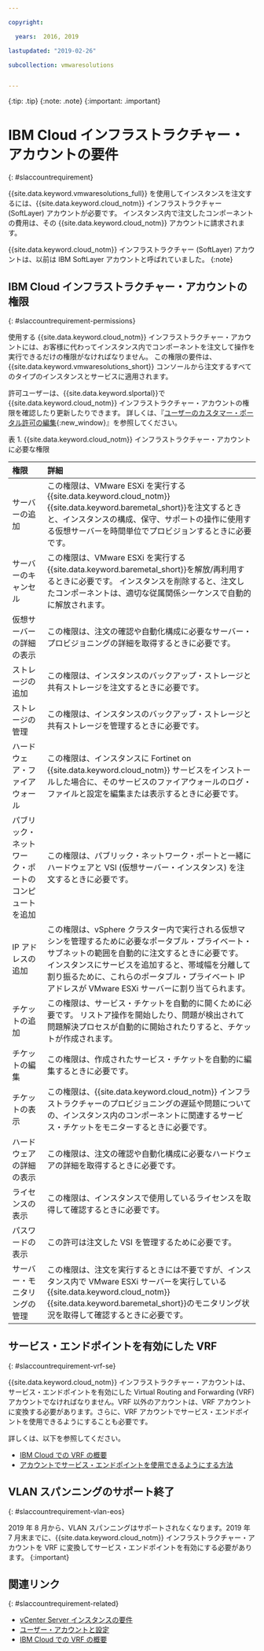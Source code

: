 ```yaml
---

copyright:

  years:  2016, 2019

lastupdated: "2019-02-26"

subcollection: vmwaresolutions


---
```


{:tip: .tip}
{:note: .note}
{:important: .important}

# IBM Cloud インフラストラクチャー・アカウントの要件
{: #slaccountrequirement}

{{site.data.keyword.vmwaresolutions_full}} を使用してインスタンスを注文するには、{{site.data.keyword.cloud_notm}} インフラストラクチャー (SoftLayer) アカウントが必要です。 インスタンス内で注文したコンポーネントの費用は、その {{site.data.keyword.cloud_notm}} アカウントに請求されます。

{{site.data.keyword.cloud_notm}} インフラストラクチャー (SoftLayer) アカウントは、以前は IBM SoftLayer アカウントと呼ばれていました。
{:note}

## IBM Cloud インフラストラクチャー・アカウントの権限
{: #slaccountrequirement-permissions}

使用する {{site.data.keyword.cloud_notm}} インフラストラクチャー・アカウントには、お客様に代わってインスタンス内でコンポーネントを注文して操作を実行できるだけの権限がなければなりません。 この権限の要件は、{{site.data.keyword.vmwaresolutions_short}} コンソールから注文するすべてのタイプのインスタンスとサービスに適用されます。

許可ユーザーは、{{site.data.keyword.slportal}}で {{site.data.keyword.cloud_notm}} インフラストラクチャー・アカウントの権限を確認したり更新したりできます。 詳しくは、『[ユーザーのカスタマー・ポータル許可の編集](/docs/customer-portal?topic=customer-portal-customerportal_accuserprof#cp_editusercpperm){:new_window}』を参照してください。

表 1. {{site.data.keyword.cloud_notm}} インフラストラクチャー・アカウントに必要な権限

| 権限         | 詳細                                 |
|:------------------ |:--------------------------------------- |
| サーバーの追加 | この権限は、VMware ESXi を実行する {{site.data.keyword.cloud_notm}} {{site.data.keyword.baremetal_short}}を注文するときと、インスタンスの構成、保守、サポートの操作に使用する仮想サーバーを時間単位でプロビジョンするときに必要です。 |
| サーバーのキャンセル | この権限は、VMware ESXi を実行する{{site.data.keyword.baremetal_short}}を解放/再利用するときに必要です。 インスタンスを削除すると、注文したコンポーネントは、適切な従属関係シーケンスで自動的に解放されます。 |
| 仮想サーバーの詳細の表示 | この権限は、注文の確認や自動化構成に必要なサーバー・プロビジョニングの詳細を取得するときに必要です。 |
| ストレージの追加 | この権限は、インスタンスのバックアップ・ストレージと共有ストレージを注文するときに必要です。 |
| ストレージの管理 | この権限は、インスタンスのバックアップ・ストレージと共有ストレージを管理するときに必要です。 |
| ハードウェア・ファイアウォール | この権限は、インスタンスに Fortinet on {{site.data.keyword.cloud_notm}} サービスをインストールした場合に、そのサービスのファイアウォールのログ・ファイルと設定を編集または表示するときに必要です。 |
| パブリック・ネットワーク・ポートのコンピュートを追加 | この権限は、パブリック・ネットワーク・ポートと一緒にハードウェアと VSI (仮想サーバー・インスタンス) を注文するときに必要です。 |
| IP アドレスの追加 | この権限は、vSphere クラスター内で実行される仮想マシンを管理するために必要なポータブル・プライベート・サブネットの範囲を自動的に注文するときに必要です。 インスタンスにサービスを追加すると、帯域幅を分離して割り振るために、これらのポータブル・プライベート IP アドレスが VMware ESXi サーバーに割り当てられます。 |
| チケットの追加 | この権限は、サービス・チケットを自動的に開くために必要です。 リストア操作を開始したり、問題が検出されて問題解決プロセスが自動的に開始されたりすると、チケットが作成されます。 |
| チケットの編集 | この権限は、作成されたサービス・チケットを自動的に編集するときに必要です。 |
| チケットの表示 | この権限は、{{site.data.keyword.cloud_notm}} インフラストラクチャーのプロビジョニングの遅延や問題についての、インスタンス内のコンポーネントに関連するサービス・チケットをモニターするときに必要です。 |
| ハードウェアの詳細の表示 | この権限は、注文の確認や自動化構成に必要なハードウェアの詳細を取得するときに必要です。 |
| ライセンスの表示 | この権限は、インスタンスで使用しているライセンスを取得して確認するときに必要です。 |
| パスワードの表示 | この許可は注文した VSI を管理するために必要です。 |
| サーバー・モニタリングの管理 | この権限は、注文を実行するときには不要ですが、インスタンス内で VMware ESXi サーバーを実行している {{site.data.keyword.cloud_notm}} {{site.data.keyword.baremetal_short}}のモニタリング状況を取得して確認するときに必要です。 |

## サービス・エンドポイントを有効にした VRF
{: #slaccountrequirement-vrf-se}

{{site.data.keyword.cloud_notm}} インフラストラクチャー・アカウントは、サービス・エンドポイントを有効にした Virtual Routing and Forwarding (VRF) アカウントでなければなりません。VRF 以外のアカウントは、VRF アカウントに変換する必要があります。さらに、VRF アカウントでサービス・エンドポイントを使用できるようにすることも必要です。

詳しくは、以下を参照してください。
* [IBM Cloud での VRF の概要](/docs/infrastructure/direct-link?topic=direct-link-overview-of-virtual-routing-and-forwarding-vrf-on-ibm-cloud)
* [アカウントでサービス・エンドポイントを使用できるようにする方法](/docs/services/service-endpoint?topic=services/service-endpoint-cs_cli_install_steps#cs_cli_install_steps)

## VLAN スパンニングのサポート終了
{: #slaccountrequirement-vlan-eos}

2019 年 8 月から、VLAN スパンニングはサポートされなくなります。2019 年 7 月末までに、{{site.data.keyword.cloud_notm}} インフラストラクチャー・アカウントを VRF に変換してサービス・エンドポイントを有効にする必要があります。
{:important}

## 関連リンク
{: #slaccountrequirement-related}

* [vCenter Server インスタンスの要件](/docs/services/vmwaresolutions/vcenter?topic=vmware-solutions-vc_planning)
* [ユーザー・アカウントと設定](/docs/services/vmwaresolutions/vmonic?topic=vmware-solutions-useraccount)
* [IBM Cloud での VRF の概要](/docs/infrastructure/direct-link?topic=direct-link-overview-of-virtual-routing-and-forwarding-vrf-on-ibm-cloud)
